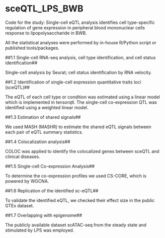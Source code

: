 # sceQTL_LPS_BWB
Code for the study: Single-cell eQTL analysis identifies cell type-specific regulation of gene expression in peripheral blood mononuclear cells response to lipopolysaccharide in BWB.

All the statistical analyses were performed by in-house R/Python script or published tools/packages.

##1.1 Single-cell RNA-seq analysis, cell type identification, and cell status identification##

Single-cell analysis by Seurat; cell status identification by RNA velocity.

##1.2 Identification of single-cell expression quantitative traits loci (sceQTL)##

The eQTL of each cell type or condition was estimated using a linear model which is implemented in tensorqtl. The single-cell co-expression QTL was identified using a weighted linear model.

##1.3 Estimation of shared signals##

We used MASH (MASHR) to estimate the shared eQTL signals between each pair of eQTL summary statistics.

##1.4 Colocalization analysis##

COLOC was applied to identify the colocalized genes between sceQTL and clinical diseases. 

##1.5 Single-cell Co-expression Analysis##

To determine the co-expression profiles we used CS-CORE, which is powered by WGCNA.

##1.6 Replication of the identified sc-eQTL##

To validate the identified eQTL, we checked their effect size in the public GTEx dataset.

##1.7 Overlapping with epigenome##

The publicly available dataset scATAC-seq from the steady state and stimulated by LPS was employed.
